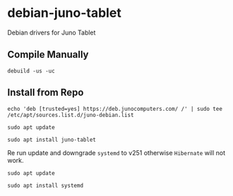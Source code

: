 # debian-juno-tablet
Debian drivers for Juno Tablet

## Compile Manually

```debuild -us -uc```

## Install from Repo

```echo 'deb [trusted=yes] https://deb.junocomputers.com/ /' | sudo tee /etc/apt/sources.list.d/juno-debian.list```

```sudo apt update```

```sudo apt install juno-tablet```

Re run update and downgrade ```systemd``` to v251 otherwise ```Hibernate``` will not work.

```sudo apt update```

```sudo apt install systemd```
